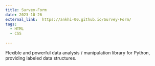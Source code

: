 ```yaml
---
title: Survey-Form
date: 2023-10-26
external_link:  https://ankhi-00.github.io/Survey-Form/
tags:
  - HTML
  - CSS
 
---
```


Flexible and powerful data analysis / manipulation library for Python, providing labeled data structures.

<!--more-->
